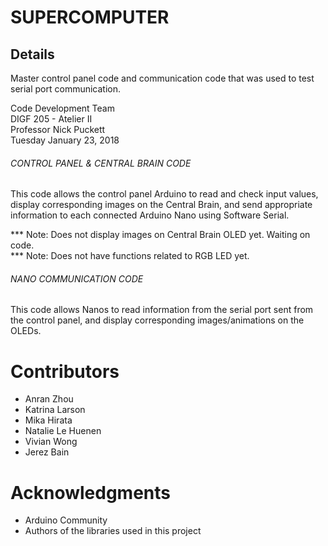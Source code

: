 # SUPERCOMPUTER

## Details
Master control panel code and communication code that was used to test serial port communication.

Code Development Team  
DIGF 205 - Atelier II  
Professor Nick Puckett  
Tuesday January 23, 2018  

###### CONTROL PANEL & CENTRAL BRAIN CODE
This code allows the control panel Arduino to read and check input values,
display corresponding images on the Central Brain, and send appropriate
information to each connected Arduino Nano using Software Serial.

*** Note: Does not display images on Central Brain OLED yet. Waiting on code.  
*** Note: Does not have functions related to RGB LED yet.  
  
###### NANO COMMUNICATION CODE
This code allows Nanos to read information from the serial port sent
from the control panel, and display corresponding images/animations on
the OLEDs.

# Contributors
- Anran Zhou
- Katrina Larson
- Mika Hirata
- Natalie Le Huenen
- Vivian Wong
- Jerez Bain

# Acknowledgments
- Arduino Community
- Authors of the libraries used in this project

